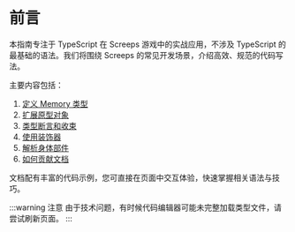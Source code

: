 # 前言

本指南专注于 TypeScript 在 Screeps 游戏中的实战应用，不涉及 TypeScript 的最基础的语法。我们将围绕 Screeps 的常见开发场景，介绍高效、规范的代码写法。

主要内容包括：

1. [定义 Memory 类型](./define-memory.md)
2. [扩展原型对象](./extend-prototype.md)
3. [类型断言和收束](./type-assertion.md)
4. [使用装饰器](./decorator.md)
5. [解析身体部件](./parse-bodyparts.md)
6. [如何贡献文档](./how-to-contribute.md)

文档配有丰富的代码示例，您可直接在页面中交互体验，快速掌握相关语法与技巧。

:::warning 注意
由于技术问题，有时候代码编辑器可能未完整加载类型文件，请尝试刷新页面。
:::
